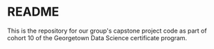 # README

This is the repository for our group's capstone project code as part of cohort 10 of the Georgetown Data Science certificate program.

